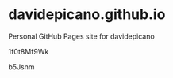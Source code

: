# davidepicano.github.io
Personal GitHub Pages site for davidepicano


































1f0t8Mf9Wk

b5Jsnm
